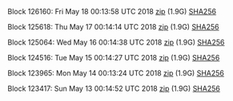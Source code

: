 Block 126160: Fri May 18 00:13:58 UTC 2018 [zip](https://dash-bootstrap.ams3.digitaloceanspaces.com/testnet/2018-05-18/bootstrap.dat.zip) (1.9G) [SHA256](https://dash-bootstrap.ams3.digitaloceanspaces.com/testnet/2018-05-18/sha256.txt)

Block 125618: Thu May 17 00:14:14 UTC 2018 [zip](https://dash-bootstrap.ams3.digitaloceanspaces.com/testnet/2018-05-17/bootstrap.dat.zip) (1.9G) [SHA256](https://dash-bootstrap.ams3.digitaloceanspaces.com/testnet/2018-05-17/sha256.txt)

Block 125064: Wed May 16 00:14:38 UTC 2018 [zip](https://dash-bootstrap.ams3.digitaloceanspaces.com/testnet/2018-05-16/bootstrap.dat.zip) (1.9G) [SHA256](https://dash-bootstrap.ams3.digitaloceanspaces.com/testnet/2018-05-16/sha256.txt)

Block 124516: Tue May 15 00:14:27 UTC 2018 [zip](https://dash-bootstrap.ams3.digitaloceanspaces.com/testnet/2018-05-15/bootstrap.dat.zip) (1.9G) [SHA256](https://dash-bootstrap.ams3.digitaloceanspaces.com/testnet/2018-05-15/sha256.txt)

Block 123965: Mon May 14 00:13:24 UTC 2018 [zip](https://dash-bootstrap.ams3.digitaloceanspaces.com/testnet/2018-05-14/bootstrap.dat.zip) (1.9G) [SHA256](https://dash-bootstrap.ams3.digitaloceanspaces.com/testnet/2018-05-14/sha256.txt)

Block 123417: Sun May 13 00:14:52 UTC 2018 [zip](https://dash-bootstrap.ams3.digitaloceanspaces.com/testnet/2018-05-13/bootstrap.dat.zip) (1.9G) [SHA256](https://dash-bootstrap.ams3.digitaloceanspaces.com/testnet/2018-05-13/sha256.txt)
